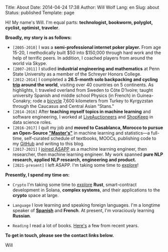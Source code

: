 Title: About
Date: 2014-04-24 17:38
Author: Will Wolf
Lang: en
Slug: about
Status: published
Template: page

Hi! My name's Will. I'm equal parts: **technologist, bookworm, polyglot, cyclist, optimist, traveler**.

**Broadly, my story is as follows:**

- `[2005-2010]` I was a **semi-professional internet poker player.** From age 15-20, I methodically built $50 into $150,000 through hard work and the help of terrific peers. In addition, I coached players from around the world via Skype.
- `[2007-2011]` I studied **industrial engineering and mathematics** at Penn State University as a member of the Schreyer Honors College.
- `[2012-2014]` I completed a **26.5-month solo backpacking and cycling [trip](http://www.willtravellife.com) around the world**, visiting over 40 countries on 5 continents. As highlights, I: traveled overland from Sweden to Côte D’Ivoire; taught university Spanish and middle school Physics (in French) in Guinea-Conakry; rode a [bicycle](http://willtravellife.com/category/will-bikes-central-asia/) 7,600 kilometers from Turkey to Kyrgyzstan through the Caucasus and Central Asian “Stans."
- `[2014-2016]` After **teaching myself topics in machine learning** and software engineering, I worked at [LiveAuctioneers](https://www.liveauctioneers.com) and [ShopKeep](https://www.shopkeep.com) in data science roles.
- `[2016-2017]` I quit my job and **moved to Casablanca, Morocco to pursue an Open-Source ["Master's"]({filename}/life/my-open-source-machine-learning-masters-in-casablanca-morocco.md)** in machine learning and statistics—a full-time, self-curated schedule of textbooks, MOOCs, publishing code to my [GitHub](https://github.com/cavaunpeu) and writing to this blog.
- `[2017-2021]` I [joined ASAPP]({filename}/life/joining-asapp.md) as a machine learning engineer, then researcher, then machine learning engineer. My work spanned **pure NLP research, applied NLP research, engineering and product.**
- `[2021-present]` I left ASAPP. I'm taking some time to [explore]({filename}/life/exploring-crypto.md)!

**Presently, I spend my time on:**

- `Crypto` I'm taking some time to [explore]({filename}/life/exploring-crypto.md) **Rust**, smart-contract development in Solana, **complex systems**, and their applications to the **crypto** space at large.

- `Language` I love learning and speaking foreign languages. I'm a longtime speaker of **[Spanish](http://willwolf.io/es/)** and **French**. At present, I'm voraciously learning **Russian**.

- `Reading` I read a lot of books. [Here's]({filename}/pages/books.md) a few from recent years.

**To get in touch, please see the contact links below.**

Will
